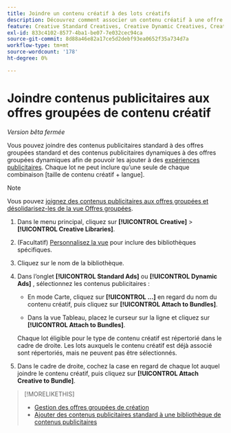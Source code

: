 ```yaml
---
title: Joindre un contenu créatif à des lots créatifs
description: Découvrez comment associer un contenu créatif à une offre groupée de contenu créatif.
feature: Creative Standard Creatives, Creative Dynamic Creatives, Creative Bundles
exl-id: 833c4102-8577-4ba1-be07-7e032cec94ca
source-git-commit: 8d88a46e82a17ce5d2debf93ea0652f35a734d7a
workflow-type: tm+mt
source-wordcount: '178'
ht-degree: 0%

---
```


# Joindre <!-- and detach --> contenus publicitaires aux offres groupées de contenu créatif

*Version bêta fermée*

<!-- Edit all, including the metadata and title, plus the links within TOC and bundle-manage.md, once this feature is available. -->

Vous pouvez joindre des contenus publicitaires standard à des offres groupées standard et des contenus publicitaires dynamiques à des offres groupées dynamiques afin de pouvoir les ajouter à des [expériences publicitaires](/help/creative/experiences/experience-about.md). Chaque lot ne peut inclure qu’une seule de chaque combinaison \[taille de contenu créatif + langue\].

<!--
You can also detach a creative from a bundle to remove the association between the two, so that the creative is no longer used for experiences that target the bundle. Detaching a creative from the bundle doesn't delete the creative from the Creatives tab in your creative library.
-->

>[!NOTE]
>
>Vous pouvez <!-- also --> [joignez des contenus publicitaires aux offres groupées et désolidarisez-les de la vue Offres groupées](/help/creative/creative-libraries/bundle-manage.md).

<!-- Hide header until second procedure is available:

## Attach creatives to creative bundles

-->

1. Dans le menu principal, cliquez sur **[!UICONTROL Creative]** > **[!UICONTROL Creative Libraries]**.

1. (Facultatif) [Personnalisez la vue](/help/creative/introduction/customize-data-views.md) pour inclure des bibliothèques spécifiques.

1. Cliquez sur le nom de la bibliothèque.

1. Dans l’onglet **[!UICONTROL Standard Ads]** ou **[!UICONTROL Dynamic Ads]** , sélectionnez les contenus publicitaires :

   * En mode Carte, cliquez sur **[!UICONTROL ...]** en regard du nom du contenu créatif, puis cliquez sur **[!UICONTROL Attach to Bundles]**.

   * Dans la vue Tableau, placez le curseur sur la ligne et cliquez sur **[!UICONTROL Attach to Bundles]**.

   Chaque lot éligible pour le type de contenu créatif est répertorié dans le cadre de droite. Les lots auxquels le contenu créatif est déjà associé sont répertoriés, mais ne peuvent pas être sélectionnés.

1. Dans le cadre de droite, cochez la case en regard de chaque lot auquel joindre le contenu créatif, puis cliquez sur **[!UICONTROL Attach Creative to Bundle]**.

<!-- Verify and edit all of the following, including the command names and where they're available -- not in UI yet as of 1/17. I'm not sure what the UI will really look like.

## Detach creatives from a creative bundle

1. In the main menu, click **[!UICONTROL Creative]**3/4> **[!UICONTROL Creative Libraries]**.

1. (Optional) [Customize the view](/help/creative/introduction/customize-data-views.md) to include specific libraries.

1. Click the library name.

1. Click the **[!UICONTROL Standard Ads]** or **[!UICONTROL Dynamic Ads]** tab.

1. Select the creative:

   * In card view, click **[!UICONTROL ...]** next to the creative name, and then click **[!UICONTROL Attach/Detach from Bundle]**.
     
   * In table view, hold the cursor over the row and click **[!UICONTROL Attach/Detach from Bundle]**.

   Each bundle that's eligible for the creative type is listed in the right frame. For bundles to which the creative is already attached, the check box is selected. To detach the creative for a bundle, deselect the check box.

1. In the right frame, deselect the check box next to each bundle from which to remove the creative, and then click **[!UICONTROL Attach Creatives to Bundle]**.

-->

<!-- What this should be like, but I don't think this will be implemented:

1. Select the creative:

   * In card view, click **[!UICONTROL ...]** next to the creative name, and then click **[!UICONTROL Detach from Bundle]**.
     
   * In table view, hold the cursor over the row and click **[!UICONTROL Detach from Bundle]**.

   Each bundle that's eligible for the creative type is listed in the right frame. Bundles to which the creative is already attached are listed but not selectable.

1. In the right frame, select the check box next to each bundle from which to remove the creative, and then click **[!UICONTROL Detach Creatives from Bundle]**.

1. Select the creative:

   * In card view, click **[!UICONTROL ...]** next to the creative name, and then click **[!UICONTROL Detach from Bundle]**.
     
   * In table view, hold the cursor over the row and click **[!UICONTROL Detach from Bundle]**.

   Each bundle that's eligible for the creative type is listed in the right frame. Bundles to which the creative is already attached are listed but not selectable.

1. In the right frame, select the check box next to each bundle from which to remove the creative, and then click **[!UICONTROL Detach Creatives from Bundle]**.

-->

>[!MORELIKETHIS]
>
>* [Gestion des offres groupées de création](/help/creative/creative-libraries/bundle-manage.md)
>* [Ajouter des contenus publicitaires standard à une bibliothèque de contenus publicitaires](creative-add-standard.md)
